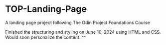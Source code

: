 # TOP-Landing-Page
A landing page project following The Odin Project Foundations Course

Finished the structuring and styling on June 10, 2024 using HTML and CSS.
Would soon personalize the content. ^^